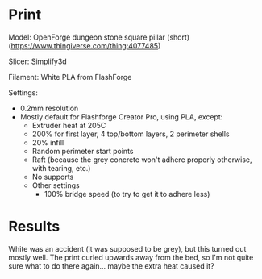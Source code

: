 # Print

Model: OpenForge dungeon stone square pillar (short) (https://www.thingiverse.com/thing:4077485)

Slicer: Simplify3d

Filament: White PLA from FlashForge

Settings:
- 0.2mm resolution
- Mostly default for Flashforge Creator Pro, using PLA, except:
    - Extruder heat at 205C
    - 200% for first layer, 4 top/bottom layers, 2 perimeter shells
    - 20% infill
    - Random perimeter start points
    - Raft (because the grey concrete won't adhere properly otherwise, with tearing, etc.)
    - No supports
    - Other settings
        - 100% bridge speed (to try to get it to adhere less)

# Results

White was an accident (it was supposed to be grey), but this turned out mostly well. The print curled upwards away from the bed, so I'm not quite sure what to do there again... maybe the extra heat caused it?